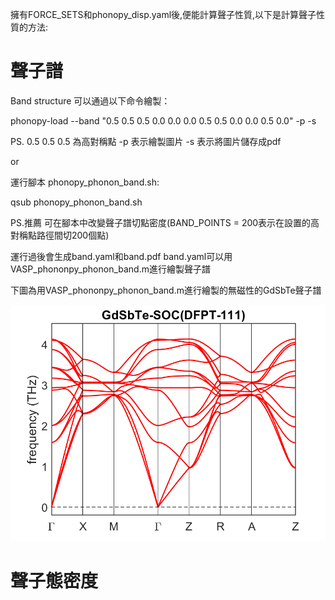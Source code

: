 擁有FORCE_SETS和phonopy_disp.yaml後,便能計算聲子性質,以下是計算聲子性質的方法:

# 聲子譜

Band structure 可以通過以下命令繪製：

phonopy-load --band "0.5 0.5 0.5  0.0 0.0 0.0  0.5 0.5 0.0  0.0 0.5 0.0" -p -s 

PS. 0.5 0.5 0.5 為高對稱點 -p 表示繪製圖片 -s 表示將圖片儲存成pdf

or

運行腳本 phonopy_phonon_band.sh:

qsub phonopy_phonon_band.sh

PS.推薦 可在腳本中改變聲子譜切點密度(BAND_POINTS = 200表示在設置的高對稱點路徑間切200個點)

運行過後會生成band.yaml和band.pdf band.yaml可以用VASP_phononpy_phonon_band.m進行繪製聲子譜

下圖為用VASP_phononpy_phonon_band.m進行繪製的無磁性的GdSbTe聲子譜

![圖片描述](https://github.com/WeiChiehSu/tutorial_phonon/blob/main/VASP/Post-processing/phonon_band/phonon-band.png)


# 聲子態密度
